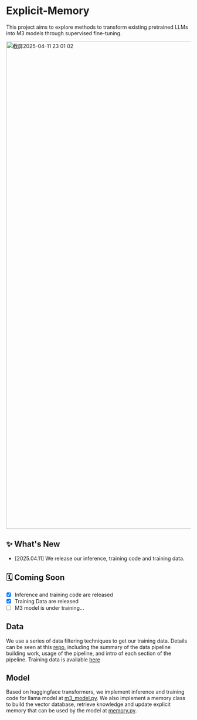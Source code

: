 # Explicit-Memory
This project aims to explore methods to transform existing pretrained LLMs into M3 models through supervised fine-tuning.

<img width="1330" alt="截屏2025-04-11 23 01 02" src="https://github.com/user-attachments/assets/837f7392-39fe-4a11-a628-0ae234359622" />

## ✨ What's New
+  [2025.04.11] We release our inference, training code and training data.

## 🗓 Coming Soon
- [x] Inference and training code are released
- [x] Training Data are released
- [ ] M3 model is under training...

## Data
We use a series of data filtering techniques to get our training data. Details can be seen at this [repo](https://github.com/Ezrill-Lin/DataPipeline-for-ExplicitMemory), including the summary of the data pipeline building work, usage of the pipeline, and intro of each section of the pipeline. Training data is available [here](https://drive.google.com/file/d/1DiB-rhDx1w0Ze5UGqhu4o6gT2bADrnk5/view?usp=sharing)

## Model
Based on huggingface transformers, we implement inference and training code for llama model at [m3_model.py](https://github.com/szjiozi/Explicit-Memory/blob/main/m3llama/m3_model.py). We also implement a memory class to build the vector database, retrieve knowledge and update explicit memory that can be used by the model at [memory.py](https://github.com/szjiozi/Explicit-Memory/blob/main/m3llama/memory.py).
